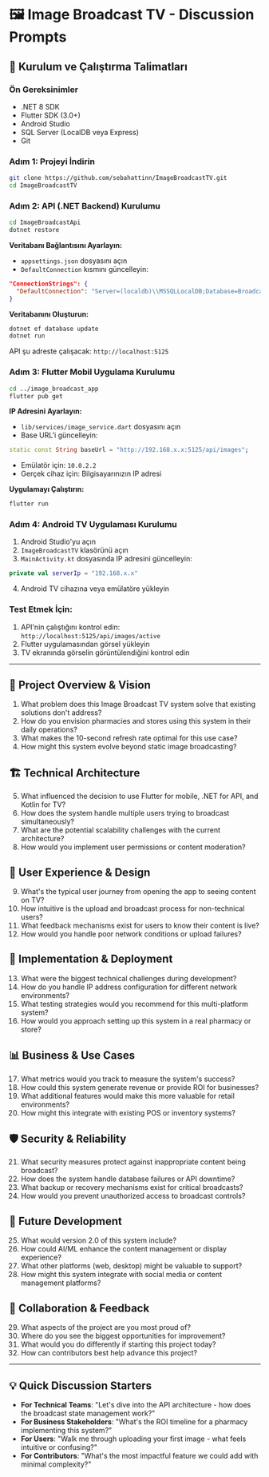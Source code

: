 # 🖼️ Image Broadcast TV - Discussion Prompts

## 🚀 **Kurulum ve Çalıştırma Talimatları**

### **Ön Gereksinimler**
- .NET 8 SDK
- Flutter SDK (3.0+)
- Android Studio
- SQL Server (LocalDB veya Express)
- Git

### **Adım 1: Projeyi İndirin**
```bash
git clone https://github.com/sebahattinn/ImageBroadcastTV.git
cd ImageBroadcastTV
```

### **Adım 2: API (.NET Backend) Kurulumu**
```bash
cd ImageBroadcastApi
dotnet restore
```

**Veritabanı Bağlantısını Ayarlayın:**
- `appsettings.json` dosyasını açın
- `DefaultConnection` kısmını güncelleyin:
```json
"ConnectionStrings": {
  "DefaultConnection": "Server=(localdb)\\MSSQLLocalDB;Database=BroadcastDb;Trusted_Connection=True;"
}
```

**Veritabanını Oluşturun:**
```bash
dotnet ef database update
dotnet run
```
API şu adreste çalışacak: `http://localhost:5125`

### **Adım 3: Flutter Mobil Uygulama Kurulumu**
```bash
cd ../image_broadcast_app
flutter pub get
```

**IP Adresini Ayarlayın:**
- `lib/services/image_service.dart` dosyasını açın
- Base URL'i güncelleyin:
```dart
static const String baseUrl = "http://192.168.x.x:5125/api/images";
```
- Emülatör için: `10.0.2.2`
- Gerçek cihaz için: Bilgisayarınızın IP adresi

**Uygulamayı Çalıştırın:**
```bash
flutter run
```

### **Adım 4: Android TV Uygulaması Kurulumu**
1. Android Studio'yu açın
2. `ImageBroadcastTV` klasörünü açın
3. `MainActivity.kt` dosyasında IP adresini güncelleyin:
```kotlin
private val serverIp = "192.168.x.x"
```
4. Android TV cihazına veya emülatöre yükleyin

### **Test Etmek İçin:**
1. API'nin çalıştığını kontrol edin: `http://localhost:5125/api/images/active`
2. Flutter uygulamasından görsel yükleyin
3. TV ekranında görselin görüntülendiğini kontrol edin

---

## 🎯 **Project Overview & Vision**
1. What problem does this Image Broadcast TV system solve that existing solutions don't address?
2. How do you envision pharmacies and stores using this system in their daily operations?
3. What makes the 10-second refresh rate optimal for this use case?
4. How might this system evolve beyond static image broadcasting?

## 🏗️ **Technical Architecture**
5. What influenced the decision to use Flutter for mobile, .NET for API, and Kotlin for TV?
6. How does the system handle multiple users trying to broadcast simultaneously?
7. What are the potential scalability challenges with the current architecture?
8. How would you implement user permissions or content moderation?

## 📱 **User Experience & Design**
9. What's the typical user journey from opening the app to seeing content on TV?
10. How intuitive is the upload and broadcast process for non-technical users?
11. What feedback mechanisms exist for users to know their content is live?
12. How would you handle poor network conditions or upload failures?

## 🔧 **Implementation & Deployment**
13. What were the biggest technical challenges during development?
14. How do you handle IP address configuration for different network environments?
15. What testing strategies would you recommend for this multi-platform system?
16. How would you approach setting up this system in a real pharmacy or store?

## 📊 **Business & Use Cases**
17. What metrics would you track to measure the system's success?
18. How could this system generate revenue or provide ROI for businesses?
19. What additional features would make this more valuable for retail environments?
20. How might this integrate with existing POS or inventory systems?

## 🛡️ **Security & Reliability**
21. What security measures protect against inappropriate content being broadcast?
22. How does the system handle database failures or API downtime?
23. What backup or recovery mechanisms exist for critical broadcasts?
24. How would you prevent unauthorized access to broadcast controls?

## 🚀 **Future Development**
25. What would version 2.0 of this system include?
26. How could AI/ML enhance the content management or display experience?
27. What other platforms (web, desktop) might be valuable to support?
28. How might this system integrate with social media or content management platforms?

## 🤝 **Collaboration & Feedback**
29. What aspects of the project are you most proud of?
30. Where do you see the biggest opportunities for improvement?
31. What would you do differently if starting this project today?
32. How can contributors best help advance this project?

---

## 💡 **Quick Discussion Starters**
- **For Technical Teams**: "Let's dive into the API architecture - how does the broadcast state management work?"
- **For Business Stakeholders**: "What's the ROI timeline for a pharmacy implementing this system?"
- **For Users**: "Walk me through uploading your first image - what feels intuitive or confusing?"
- **For Contributors**: "What's the most impactful feature we could add with minimal complexity?"
